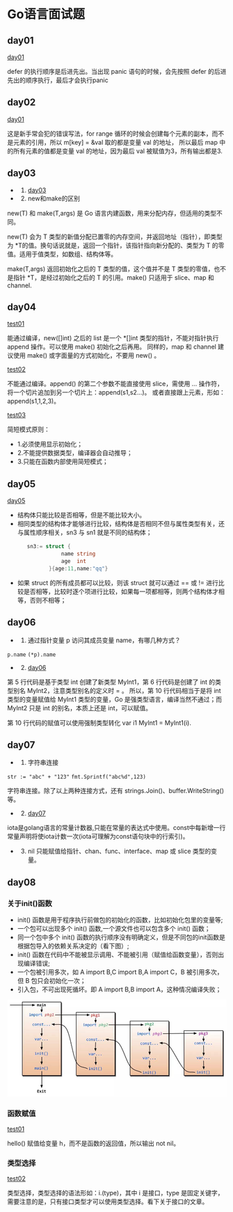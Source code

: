 # Go语言面试题

## day01 

[day01](./src/day01/main.go)

defer 的执行顺序是后进先出。当出现 panic 语句的时候，会先按照 defer 的后进先出的顺序执行，最后才会执行panic

## day02

[day01](./src/day02/main.go)

这是新手常会犯的错误写法，for range 循环的时候会创建每个元素的副本，而不是元素的引用，所以 m[key] = &val 取的都是变量 val 的地址，
所以最后 map 中的所有元素的值都是变量 val 的地址，因为最后 val 被赋值为3，所有输出都是3.

## day03

+ 1. [day03](./src/day03/main.go)
+ 2. new和make的区别

new(T) 和 make(T,args) 是 Go 语言内建函数，用来分配内存，但适用的类型不同。

new(T) 会为 T 类型的新值分配已置零的内存空间，并返回地址（指针），即类型为 *T的值。换句话说就是，返回一个指针，该指针指向新分配的、类型为 T 的零值。适用于值类型，如数组、结构体等。

make(T,args) 返回初始化之后的 T 类型的值，这个值并不是 T 类型的零值，也不是指针 *T，是经过初始化之后的 T 的引用。make() 只适用于 slice、map 和 channel.

## day04

[test01](./src/day04/test01/main.go)

能通过编译，new([]int) 之后的 list 是一个 *[]int 类型的指针，不能对指针执行 append 操作。可以使用 make() 初始化之后再用。
同样的，map 和 channel 建议使用 make() 或字面量的方式初始化，不要用 new() 。

[test02](./src/day04/test02/main.go)

不能通过编译。append() 的第二个参数不能直接使用 slice，需使用 … 操作符，将一个切片追加到另一个切片上：append(s1,s2…)。
或者直接跟上元素，形如：append(s1,1,2,3)。

[test03](./src/day04/test03/main.go)

简短模式原则：
+ 1.必须使用显示初始化；
+ 2.不能提供数据类型，编译器会自动推导；
+ 3.只能在函数内部使用简短模式；

## day05

[day05](./src/day05/main.go)

+ 结构体只能比较是否相等，但是不能比较大小。
+ 相同类型的结构体才能够进行比较，结构体是否相同不但与属性类型有关，还与属性顺序相关，sn3 与 sn1 就是不同的结构体；
    ```go
       sn3:= struct {
                  name string
                  age  int
              }{age:11,name:"qq"}
    ```
+ 如果 struct 的所有成员都可以比较，则该 struct 就可以通过 == 或 != 进行比较是否相等，比较时逐个项进行比较，如果每一项都相等，则两个结构体才相等，否则不相等；

## day06

+ 1. 通过指针变量 p 访问其成员变量 name，有哪几种方式？

`p.name`
`(*p).name`

+ 2. [day06](./src/day06/main.go)

第 5 行代码是基于类型 int 创建了新类型 MyInt1，第 6 行代码是创建了 int 的类型别名 MyInt2，注意类型别名的定义时 = 。
所以，第 10 行代码相当于是将 int 类型的变量赋值给 MyInt1 类型的变量，Go 是强类型语言，编译当然不通过；而 MyInt2 只是 int 的别名，本质上还是 int，可以赋值。

第 10 行代码的赋值可以使用强制类型转化 var i1 MyInt1 = MyInt1(i).

## day07
+ 1. 字符串连接

`str := "abc" + "123"`
`fmt.Sprintf("abc%d",123)`

字符串连接。除了以上两种连接方式，还有 strings.Join()、buffer.WriteString()等。

+ 2. [day07](./src/day07/main.go)

iota是golang语言的常量计数器,只能在常量的表达式中使用。const中每新增一行常量声明将使iota计数一次(iota可理解为const语句块中的行索引)。

+ 3. nil 只能赋值给指针、chan、func、interface、map 或 slice 类型的变量。

## day08

### 关于init()函数

+ init() 函数是用于程序执行前做包的初始化的函数，比如初始化包里的变量等;
+ 一个包可以出现多个 init() 函数,一个源文件也可以包含多个 init() 函数；
+ 同一个包中多个 init() 函数的执行顺序没有明确定义，但是不同包的init函数是根据包导入的依赖关系决定的（看下图）;
+ init() 函数在代码中不能被显示调用、不能被引用（赋值给函数变量），否则出现编译错误;
+ 一个包被引用多次，如 A import B,C import B,A import C，B 被引用多次，但 B 包只会初始化一次；
+ 引入包，不可出现死循坏。即 A import B,B import A，这种情况编译失败；

![init函数执行顺序](./static/init函数执行顺序.jpg)

### 函数赋值

[test01](./src/day08/test01/main.go)

hello() 赋值给变量 h，而不是函数的返回值，所以输出 not nil。

### 类型选择

[test02](./src/day08/test02/main.go)

类型选择，类型选择的语法形如：i.(type)，其中 i 是接口，type 是固定关键字，
需要注意的是，只有接口类型才可以使用类型选择。看下关于接口的文章。

